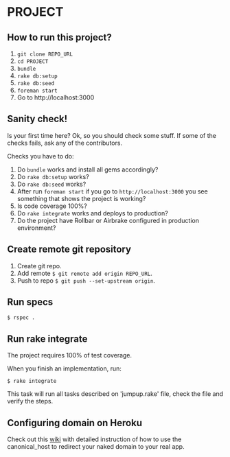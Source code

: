 PROJECT
=======

## How to run this project?

1. ```git clone REPO_URL```
2. ```cd PROJECT```
3. ```bundle```
4. ```rake db:setup```
5. ```rake db:seed```
6. ```foreman start```
7. Go to http://localhost:3000

## Sanity check!

Is your first time here? Ok, so you should check some stuff. If some of the checks fails, ask any of the contributors.

Checks you have to do:

1. Do ```bundle``` works and install all gems accordingly?
2. Do ```rake db:setup``` works?
3. Do ```rake db:seed``` works?
4. After run ```foreman start``` if you go to ```http://localhost:3000``` you see something that shows the project is working?
5. Is code coverage 100%?
6. Do ```rake integrate``` works and deploys to production?
7. Do the project have Rollbar or Airbrake configured in production environment?

## Create remote git repository

1. Create git repo.
2. Add remote ```$ git remote add origin REPO_URL```.
3. Push to repo ```$ git push --set-upstream origin```.


## Run specs

```$ rspec .```

## Run rake integrate

The project requires 100% of test coverage.

When you finish an implementation, run:

```$ rake integrate```

This task will run all tasks described on 'jumpup.rake' file, check the file and verify the steps.

## Configuring domain on Heroku

Check out this [wiki](https://github.com/Helabs/pah/wiki/Configuring-domain-on-Heroku) with detailed instruction of how to use the canonical_host to redirect your naked domain to your real app.